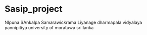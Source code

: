 Sasip_project
=============
NIpuna SAnkalpa Samarawickrama Liyanage
dharmapala vidyalaya pannipitiya 
university of moratuwa sri lanka
